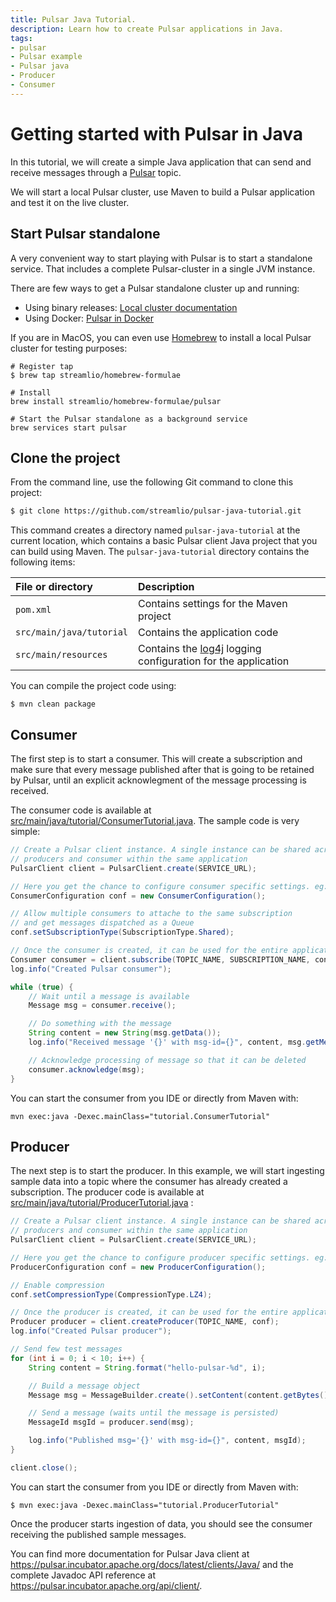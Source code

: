 ```yaml
---
title: Pulsar Java Tutorial.
description: Learn how to create Pulsar applications in Java.
tags:
- pulsar
- Pulsar example
- Pulsar java
- Producer
- Consumer
---
```


# Getting started with Pulsar in Java

In this tutorial, we will create a simple Java application that can send and receive
messages through a [Pulsar](https://pulsar.incubator.apache.org/) topic.

We will start a local Pulsar cluster, use Maven to build a Pulsar application and
test it on the live cluster.

## Start Pulsar standalone

A very convenient way to start playing with Pulsar is to start a standalone service. That includes
a complete Pulsar-cluster in a single JVM instance.

There are few ways to get a Pulsar standalone cluster up and running:
 * Using binary releases: [Local cluster documentation](https://pulsar.incubator.apache.org/docs/latest/getting-started/LocalCluster/)
 * Using Docker: [Pulsar in Docker](https://pulsar.incubator.apache.org/docs/latest/getting-started/docker/)

If you are in MacOS, you can even use [Homebrew](https://brew.sh/) to install a local Pulsar cluster
for testing purposes:

```shell
# Register tap
$ brew tap streamlio/homebrew-formulae

# Install
brew install streamlio/homebrew-formulae/pulsar

# Start the Pulsar standalone as a background service
brew services start pulsar
```

## Clone the project

From the command line, use the following Git command to clone this project:

```bash
$ git clone https://github.com/streamlio/pulsar-java-tutorial.git
```

This command creates a directory named `pulsar-java-tutorial` at the current location, which contains
a basic Pulsar client Java project that you can build using Maven. The `pulsar-java-tutorial` directory
contains the following items:

File or directory | Description
:-----------------|:-----------
`pom.xml` | Contains settings for the Maven project
`src/main/java/tutorial` | Contains the application code
`src/main/resources` | Contains the [log4j](https://logging.apache.org/log4j/) logging configuration for the application


You can compile the project code using:

```
$ mvn clean package
```


## Consumer

The first step is to start a consumer. This will create a subscription and make sure that every
message published after that is going to be retained by Pulsar, until an explicit acknowlegment
of the message processing is received.

The consumer code is available at [src/main/java/tutorial/ConsumerTutorial.java](src/main/java/tutorial/ConsumerTutorial.java).
The sample code is very simple:

```java
// Create a Pulsar client instance. A single instance can be shared across many
// producers and consumer within the same application
PulsarClient client = PulsarClient.create(SERVICE_URL);

// Here you get the chance to configure consumer specific settings. eg:
ConsumerConfiguration conf = new ConsumerConfiguration();

// Allow multiple consumers to attache to the same subscription
// and get messages dispatched as a Queue
conf.setSubscriptionType(SubscriptionType.Shared);

// Once the consumer is created, it can be used for the entire application life-cycle
Consumer consumer = client.subscribe(TOPIC_NAME, SUBSCRIPTION_NAME, conf);
log.info("Created Pulsar consumer");

while (true) {
    // Wait until a message is available
    Message msg = consumer.receive();

    // Do something with the message
    String content = new String(msg.getData());
    log.info("Received message '{}' with msg-id={}", content, msg.getMessageId());

    // Acknowledge processing of message so that it can be deleted
    consumer.acknowledge(msg);
}
```

You can start the consumer from you IDE or directly from Maven with:

```shell
mvn exec:java -Dexec.mainClass="tutorial.ConsumerTutorial"
```


## Producer

The next step is to start the producer. In this example, we will start ingesting sample data into a topic where the consumer has already created a subscription. The producer code is available at [src/main/java/tutorial/ProducerTutorial.java](src/main/java/tutorial/ProducerTutorial.java) :

```java
// Create a Pulsar client instance. A single instance can be shared across many
// producers and consumer within the same application
PulsarClient client = PulsarClient.create(SERVICE_URL);

// Here you get the chance to configure producer specific settings. eg:
ProducerConfiguration conf = new ProducerConfiguration();

// Enable compression
conf.setCompressionType(CompressionType.LZ4);

// Once the producer is created, it can be used for the entire application life-cycle
Producer producer = client.createProducer(TOPIC_NAME, conf);
log.info("Created Pulsar producer");

// Send few test messages
for (int i = 0; i < 10; i++) {
    String content = String.format("hello-pulsar-%d", i);

    // Build a message object
    Message msg = MessageBuilder.create().setContent(content.getBytes()).build();

    // Send a message (waits until the message is persisted)
    MessageId msgId = producer.send(msg);

    log.info("Published msg='{}' with msg-id={}", content, msgId);
}

client.close();
```

You can start the consumer from you IDE or directly from Maven with:

```shell
$ mvn exec:java -Dexec.mainClass="tutorial.ProducerTutorial"
```

Once the producer starts ingestion of data, you should see the consumer receiving the published
sample messages.


You can find more documentation for Pulsar Java client at https://pulsar.incubator.apache.org/docs/latest/clients/Java/
 and the complete Javadoc API reference at https://pulsar.incubator.apache.org/api/client/.
